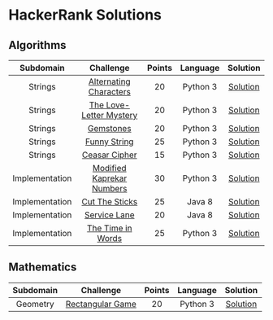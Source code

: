 # HackerRank Solutions
<h2>Algorithms</h2>
<table>
  <thead>
    <tr>
      <th align="center">Subdomain</th>
      <th align="center">Challenge</th>
      <th align="center">Points</th>
      <th align="center">Language</th>
      <th align="center">Solution</th>
    </tr>
  </thead>
  <tbody>
    <tr>
      <td align="center">Strings</td>
      <td align="center"><a href="https://www.hackerrank.com/challenges/alternating-characters/problem" rel="nofollow">Alternating Characters</a></td>
      <td align="center">20</td>
      <td align="center">Python 3</td>
      <td align="center"><a href="https://www.hackerrank.com/challenges/alternating-characters/submissions/code/92242379">Solution</a></td>
    </tr>
    <tr>
      <td align="center">Strings</td>
      <td align="center"><a href="https://www.hackerrank.com/challenges/the-love-letter-mystery/problem" rel="nofollow">The Love-Letter Mystery</a></td>
      <td align="center">20</td>
      <td align="center">Python 3</td>
      <td align="center"><a href="https://www.hackerrank.com/challenges/the-love-letter-mystery/submissions/code/92150224">Solution</a></td>
    </tr>
    <tr>
      <td align="center">Strings</td>
      <td align="center"><a href="https://www.hackerrank.com/challenges/gem-stones/problem" rel="nofollow">Gemstones</a></td>
      <td align="center">20</td>
      <td align="center">Python 3</td>
      <td align="center"><a href="https://www.hackerrank.com/challenges/gem-stones/submissions/code/92059523">Solution</a></td>
    </tr>
    <tr>
      <td align="center">Strings</td>
      <td align="center"><a href="https://www.hackerrank.com/challenges/funny-string/problem" rel="nofollow">Funny String</a></td>
      <td align="center">25</td>
      <td align="center">Python 3</td>
      <td align="center"><a href="https://www.hackerrank.com/challenges/funny-string/submissions/code/91981361">Solution</a></td>
    </tr>
    <tr>
      <td align="center">Strings</td>
      <td align="center"><a href="https://www.hackerrank.com/challenges/caesar-cipher-1/problem" rel="nofollow">Ceasar Cipher</a></td>
      <td align="center">15</td>
      <td align="center">Python 3</td>
      <td align="center"><a href="https://www.hackerrank.com/challenges/caesar-cipher-1/submissions/code/91435036">Solution</a></td>
    </tr>
    <tr>
      <td align="center">Implementation</td>
      <td align="center"><a href="https://www.hackerrank.com/challenges/kaprekar-numbers/problem" rel="nofollow">Modified Kaprekar Numbers</a></td>
      <td align="center">30</td>
      <td align="center">Python 3</td>
      <td align="center"><a href="https://www.hackerrank.com/challenges/kaprekar-numbers/submissions/code/91920031">Solution</a></td>
    </tr>
    <tr>
      <td align="center">Implementation</td>
      <td align="center"><a href="https://www.hackerrank.com/challenges/cut-the-sticks/problem" rel="nofollow">Cut The Sticks</a></td>
      <td align="center">25</td>
      <td align="center">Java 8</td>
      <td align="center"><a href="https://www.hackerrank.com/challenges/cut-the-sticks/submissions/code/91846198">Solution</a></td>
    </tr>
    <tr>
      <td align="center">Implementation</td>
      <td align="center"><a href="https://www.hackerrank.com/challenges/service-lane/problem" rel="nofollow">Service Lane</a></td>
      <td align="center">20</td>
      <td align="center">Java 8</td>
      <td align="center"><a href="https://www.hackerrank.com/challenges/service-lane/submissions/code/91681530">Solution</a></td>
    </tr>
    <tr>
      <td align="center">Implementation</td>
      <td align="center"><a href="https://www.hackerrank.com/challenges/the-time-in-words/problem" rel="nofollow">The Time in Words</a></td>
      <td align="center">25</td>
      <td align="center">Python 3</td>
      <td align="center"><a href="https://www.hackerrank.com/challenges/the-time-in-words/submissions/code/91594245">Solution</a></td>
    </tr>
   </tbody>
</table>
<h2>Mathematics</h2>
<table>
  <thead>
    <tr>
      <th align="center">Subdomain</th>
      <th align="center">Challenge</th>
      <th align="center">Points</th>
      <th align="center">Language</th>
      <th align="center">Solution</th>
    </tr>
  </thead>
  <tbody>
    <tr>
      <td align="center">Geometry</td>
      <td align="center"><a href="https://www.hackerrank.com/challenges/rectangular-game/problem" rel="nofollow">Rectangular Game</a></td>
      <td align="center">20</td>
      <td align="center">Python 3</td>
      <td align="center"><a href="https://www.hackerrank.com/challenges/rectangular-game/submissions/code/91765155">Solution</a></td>
    </tr>
  </tbody>
 </table>
